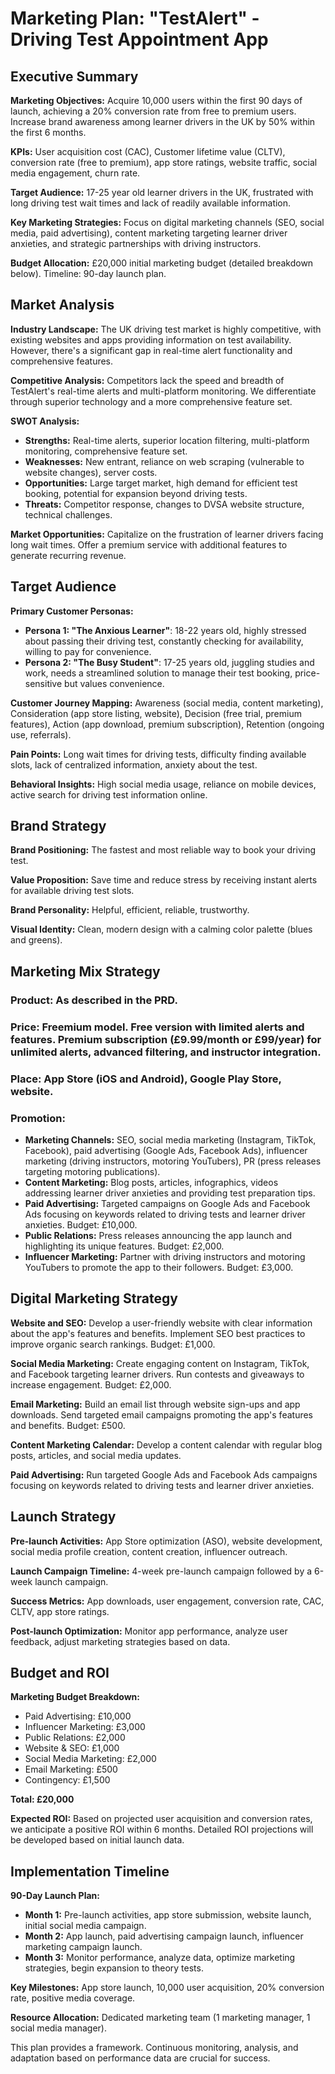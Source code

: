 # Marketing Plan:  "TestAlert" - Driving Test Appointment App

## Executive Summary

**Marketing Objectives:** Acquire 10,000 users within the first 90 days of launch, achieving a 20% conversion rate from free to premium users.  Increase brand awareness among learner drivers in the UK by 50% within the first 6 months.

**KPIs:** User acquisition cost (CAC), Customer lifetime value (CLTV), conversion rate (free to premium), app store ratings, website traffic, social media engagement, churn rate.

**Target Audience:** 17-25 year old learner drivers in the UK, frustrated with long driving test wait times and lack of readily available information.

**Key Marketing Strategies:**  Focus on digital marketing channels (SEO, social media, paid advertising), content marketing targeting learner driver anxieties, and strategic partnerships with driving instructors.

**Budget Allocation:** £20,000 initial marketing budget (detailed breakdown below).  Timeline: 90-day launch plan.


## Market Analysis

**Industry Landscape:** The UK driving test market is highly competitive, with existing websites and apps providing information on test availability. However, there's a significant gap in real-time alert functionality and comprehensive features.

**Competitive Analysis:**  Competitors lack the speed and breadth of TestAlert's real-time alerts and multi-platform monitoring.  We differentiate through superior technology and a more comprehensive feature set.

**SWOT Analysis:**

* **Strengths:** Real-time alerts, superior location filtering, multi-platform monitoring, comprehensive feature set.
* **Weaknesses:**  New entrant, reliance on web scraping (vulnerable to website changes), server costs.
* **Opportunities:**  Large target market, high demand for efficient test booking, potential for expansion beyond driving tests.
* **Threats:**  Competitor response, changes to DVSA website structure, technical challenges.

**Market Opportunities:**  Capitalize on the frustration of learner drivers facing long wait times.  Offer a premium service with additional features to generate recurring revenue.


## Target Audience

**Primary Customer Personas:**

* **Persona 1:  "The Anxious Learner"**:  18-22 years old, highly stressed about passing their driving test, constantly checking for availability, willing to pay for convenience.
* **Persona 2:  "The Busy Student"**: 17-25 years old, juggling studies and work, needs a streamlined solution to manage their test booking, price-sensitive but values convenience.

**Customer Journey Mapping:**  Awareness (social media, content marketing), Consideration (app store listing, website), Decision (free trial, premium features), Action (app download, premium subscription), Retention (ongoing use, referrals).

**Pain Points:** Long wait times for driving tests, difficulty finding available slots, lack of centralized information, anxiety about the test.

**Behavioral Insights:**  High social media usage, reliance on mobile devices, active search for driving test information online.


## Brand Strategy

**Brand Positioning:**  The fastest and most reliable way to book your driving test.

**Value Proposition:**  Save time and reduce stress by receiving instant alerts for available driving test slots.

**Brand Personality:**  Helpful, efficient, reliable, trustworthy.

**Visual Identity:**  Clean, modern design with a calming color palette (blues and greens).


## Marketing Mix Strategy

### Product:  As described in the PRD.

### Price:  Freemium model. Free version with limited alerts and features. Premium subscription (£9.99/month or £99/year) for unlimited alerts, advanced filtering, and instructor integration.

### Place:  App Store (iOS and Android), Google Play Store, website.

### Promotion:

* **Marketing Channels:**  SEO, social media marketing (Instagram, TikTok, Facebook), paid advertising (Google Ads, Facebook Ads), influencer marketing (driving instructors, motoring YouTubers), PR (press releases targeting motoring publications).
* **Content Marketing:**  Blog posts, articles, infographics, videos addressing learner driver anxieties and providing test preparation tips.
* **Paid Advertising:**  Targeted campaigns on Google Ads and Facebook Ads focusing on keywords related to driving tests and learner driver anxieties. Budget: £10,000.
* **Public Relations:**  Press releases announcing the app launch and highlighting its unique features. Budget: £2,000.
* **Influencer Marketing:**  Partner with driving instructors and motoring YouTubers to promote the app to their followers. Budget: £3,000.


## Digital Marketing Strategy

**Website and SEO:**  Develop a user-friendly website with clear information about the app's features and benefits. Implement SEO best practices to improve organic search rankings. Budget: £1,000.

**Social Media Marketing:**  Create engaging content on Instagram, TikTok, and Facebook targeting learner drivers. Run contests and giveaways to increase engagement. Budget: £2,000.

**Email Marketing:**  Build an email list through website sign-ups and app downloads. Send targeted email campaigns promoting the app's features and benefits. Budget: £500.

**Content Marketing Calendar:**  Develop a content calendar with regular blog posts, articles, and social media updates.

**Paid Advertising:**  Run targeted Google Ads and Facebook Ads campaigns focusing on keywords related to driving tests and learner driver anxieties.


## Launch Strategy

**Pre-launch Activities:**  App Store optimization (ASO), website development, social media profile creation, content creation, influencer outreach.

**Launch Campaign Timeline:**  4-week pre-launch campaign followed by a 6-week launch campaign.

**Success Metrics:**  App downloads, user engagement, conversion rate, CAC, CLTV, app store ratings.

**Post-launch Optimization:**  Monitor app performance, analyze user feedback, adjust marketing strategies based on data.


## Budget and ROI

**Marketing Budget Breakdown:**

* Paid Advertising: £10,000
* Influencer Marketing: £3,000
* Public Relations: £2,000
* Website & SEO: £1,000
* Social Media Marketing: £2,000
* Email Marketing: £500
* Contingency: £1,500

**Total: £20,000**

**Expected ROI:**  Based on projected user acquisition and conversion rates, we anticipate a positive ROI within 6 months.  Detailed ROI projections will be developed based on initial launch data.


## Implementation Timeline

**90-Day Launch Plan:**

* **Month 1:**  Pre-launch activities, app store submission, website launch, initial social media campaign.
* **Month 2:**  App launch, paid advertising campaign launch, influencer marketing campaign launch.
* **Month 3:**  Monitor performance, analyze data, optimize marketing strategies, begin expansion to theory tests.

**Key Milestones:**  App store launch, 10,000 user acquisition, 20% conversion rate, positive media coverage.

**Resource Allocation:**  Dedicated marketing team (1 marketing manager, 1 social media manager).


This plan provides a framework.  Continuous monitoring, analysis, and adaptation based on performance data are crucial for success.
